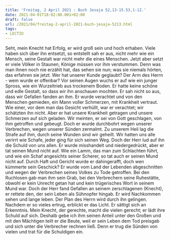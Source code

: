 ```yaml
---
title: 'Freitag, 2 April 2021 : Buch Jesaja 52,13-15.53,1-12.'
date: 2021-04-01T18:02:00.001+02:00
draft: false
url: /2021/04/freitag-2-april-2021-buch-jesaja-5213.html
tags: 
- LECTIO
---
```


Seht, mein Knecht hat Erfolg, er wird groß sein und hoch erhaben. Viele haben sich über ihn entsetzt, so entstellt sah er aus, nicht mehr wie ein Mensch, seine Gestalt war nicht mehr die eines Menschen. Jetzt aber setzt er viele Völker in Staunen, Könige müssen vor ihm verstummen. Denn was man ihnen noch nie erzählt hat, das sehen sie nun; was sie niemals hörten, das erfahren sie jetzt. Wer hat unserer Kunde geglaubt? Der Arm des Herrn - wem wurde er offenbar? Vor seinen Augen wuchs er auf wie ein junger Spross, wie ein Wurzeltrieb aus trockenem Boden. Er hatte keine schöne und edle Gestalt, so dass wir ihn anschauen mochten. Er sah nicht so aus, dass wir Gefallen fanden an ihm. Er wurde verachtet und von den Menschen gemieden, ein Mann voller Schmerzen, mit Krankheit vertraut. Wie einer, vor dem man das Gesicht verhüllt, war er verachtet; wir schätzten ihn nicht. Aber er hat unsere Krankheit getragen und unsere Schmerzen auf sich geladen. Wir meinten, er sei von Gott geschlagen, von ihm getroffen und gebeugt. Doch er wurde durchbohrt wegen unserer Verbrechen, wegen unserer Sünden zermalmt. Zu unserem Heil lag die Strafe auf ihm, durch seine Wunden sind wir geheilt. Wir hatten uns alle verirrt wie Schafe, jeder ging für sich seinen Weg. Doch der Herr lud auf ihn die Schuld von uns allen. Er wurde misshandelt und niedergedrückt, aber er tat seinen Mund nicht auf. Wie ein Lamm, das man zum Schlachten führt, und wie ein Schaf angesichts seiner Scherer, so tat auch er seinen Mund nicht auf. Durch Haft und Gericht wurde er dahingerafft, doch wen kümmerte sein Geschick? Er wurde vom Land der Lebenden abgeschnitten und wegen der Verbrechen seines Volkes zu Tode getroffen. Bei den Ruchlosen gab man ihm sein Grab, bei den Verbrechern seine Ruhestätte, obwohl er kein Unrecht getan hat und kein trügerisches Wort in seinem Mund war. Doch der Herr fand Gefallen an seinem zerschlagenen (Knecht), er rettete den, der sein Leben als Sühnopfer hingab. Er wird Nachkommen sehen und lange leben. Der Plan des Herrn wird durch ihn gelingen. Nachdem er so vieles ertrug, erblickt er das Licht. Er sättigt sich an Erkenntnis. Mein Knecht, der gerechte, macht die vielen gerecht; er lädt ihre Schuld auf sich. Deshalb gebe ich ihm seinen Anteil unter den Großen und mit den Mächtigen teilt er die Beute, weil er sein Leben dem Tod preisgab und sich unter die Verbrecher rechnen ließ. Denn er trug die Sünden von vielen und trat für die Schuldigen ein.